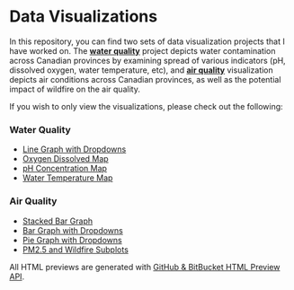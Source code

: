 # Data Visualizations

In this repository, you can find two sets of data visualization projects that I have worked on. The [**water quality**](https://github.com/jlee2843/data-visualizations-portfolio/tree/main/water-quality) project depicts water contamination across Canadian provinces by examining spread of various indicators (pH, dissolved oxygen, water temperature, etc), and [**air quality**](https://github.com/jlee2843/data-visualizations-portfolio/tree/main/air-quality) visualization depicts air conditions across Canadian provinces, as well as the potential impact of wildfire on the air quality. 

If you wish to only view the visualizations, please check out the following:

### Water Quality
- [Line Graph with Dropdowns](https://htmlpreview.github.io/?https://raw.githubusercontent.com/jlee2843/data-visualizations-portfolio/main/water-quality/data/visualizations/line_fig.html)
- [Oxygen Dissolved Map](https://htmlpreview.github.io/?https://raw.githubusercontent.com/jlee2843/data-visualizations-portfolio/main/water-quality/data/visualizations/oxygen_dissolved_mapped.html)
- [pH Concentration Map](https://htmlpreview.github.io/?https://raw.githubusercontent.com/jlee2843/data-visualizations-portfolio/main/water-quality/data/visualizations/pH_mapped.html)
- [Water Temperature Map](https://htmlpreview.github.io/?https://github.com/jlee2843/data-visualizations-portfolio/blob/main/water-quality/data/visualizations/temp_water_mapped.html)

### Air Quality 
- [Stacked Bar Graph](https://htmlpreview.github.io/?https://raw.githubusercontent.com/jlee2843/data-visualizations-portfolio/main/air-quality/visualizations/stacked_bar.html)
- [Bar Graph with Dropdowns](https://htmlpreview.github.io/?https://raw.githubusercontent.com/jlee2843/data-visualizations-portfolio/main/air-quality/visualizations/bar_fig.html)
- [Pie Graph with Dropdowns](https://htmlpreview.github.io/?https://raw.githubusercontent.com/jlee2843/data-visualizations-portfolio/main/air-quality/visualizations/pie_fig.html)
- [PM2.5 and Wildfire Subplots](https://htmlpreview.github.io/?https://raw.githubusercontent.com/jlee2843/data-visualizations-portfolio/main/air-quality/visualizations/fire_fig.html)

All HTML previews are generated with [GitHub & BitBucket HTML Preview API](https://htmlpreview.github.io).
